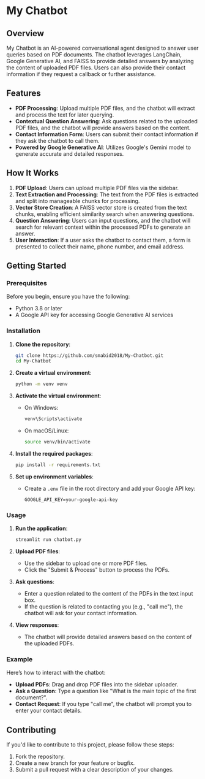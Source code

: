 # My Chatbot

## Overview

My Chatbot is an AI-powered conversational agent designed to answer user queries based on PDF documents. The chatbot leverages LangChain, Google Generative AI, and FAISS to provide detailed answers by analyzing the content of uploaded PDF files. Users can also provide their contact information if they request a callback or further assistance.

## Features

- **PDF Processing**: Upload multiple PDF files, and the chatbot will extract and process the text for later querying.
- **Contextual Question Answering**: Ask questions related to the uploaded PDF files, and the chatbot will provide answers based on the content.
- **Contact Information Form**: Users can submit their contact information if they ask the chatbot to call them.
- **Powered by Google Generative AI**: Utilizes Google's Gemini model to generate accurate and detailed responses.

## How It Works

1. **PDF Upload**: Users can upload multiple PDF files via the sidebar.
2. **Text Extraction and Processing**: The text from the PDF files is extracted and split into manageable chunks for processing.
3. **Vector Store Creation**: A FAISS vector store is created from the text chunks, enabling efficient similarity search when answering questions.
4. **Question Answering**: Users can input questions, and the chatbot will search for relevant context within the processed PDFs to generate an answer.
5. **User Interaction**: If a user asks the chatbot to contact them, a form is presented to collect their name, phone number, and email address.

## Getting Started

### Prerequisites

Before you begin, ensure you have the following:

- Python 3.8 or later
- A Google API key for accessing Google Generative AI services

### Installation

1. **Clone the repository**:

   ```bash
   git clone https://github.com/smabid2018/My-Chatbot.git
   cd My-Chatbot
   ```

2. **Create a virtual environment**:

   ```bash
   python -m venv venv
   ```

3. **Activate the virtual environment**:

   - On Windows:
     ```bash
     venv\Scripts\activate
     ```
   - On macOS/Linux:
     ```bash
     source venv/bin/activate
     ```

4. **Install the required packages**:

   ```bash
   pip install -r requirements.txt
   ```

5. **Set up environment variables**:
   - Create a `.env` file in the root directory and add your Google API key:
     ```plaintext
     GOOGLE_API_KEY=your-google-api-key
     ```

### Usage

1. **Run the application**:

   ```bash
   streamlit run chatbot.py
   ```

2. **Upload PDF files**:

   - Use the sidebar to upload one or more PDF files.
   - Click the "Submit & Process" button to process the PDFs.

3. **Ask questions**:

   - Enter a question related to the content of the PDFs in the text input box.
   - If the question is related to contacting you (e.g., "call me"), the chatbot will ask for your contact information.

4. **View responses**:
   - The chatbot will provide detailed answers based on the content of the uploaded PDFs.

### Example

Here’s how to interact with the chatbot:

- **Upload PDFs**: Drag and drop PDF files into the sidebar uploader.
- **Ask a Question**: Type a question like "What is the main topic of the first document?".
- **Contact Request**: If you type "call me", the chatbot will prompt you to enter your contact details.

## Contributing

If you'd like to contribute to this project, please follow these steps:

1. Fork the repository.
2. Create a new branch for your feature or bugfix.
3. Submit a pull request with a clear description of your changes.
